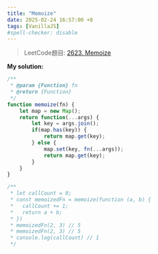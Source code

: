 ```yaml
---
title: "Memoize"
date: 2025-02-24 16:57:00 +8
tags: [VanillaJS]
#spell-checker: disable
---
```


> LeetCode題目: [2623. Memoize](https://leetcode.com/problems/memoize/description/?envType=study-plan-v2&envId=30-days-of-javascript)

**My solution:**
```js
/**
 * @param {Function} fn
 * @return {Function}
 */
function memoize(fn) {
    let map = new Map();
    return function(...args) {
        let key = args.join();
        if(map.has(key)) {
            return map.get(key);
        } else {
            map.set(key, fn(...args));
            return map.get(key);
        }
    }
}

/** 
 * let callCount = 0;
 * const memoizedFn = memoize(function (a, b) {
 *	 callCount += 1;
 *   return a + b;
 * })
 * memoizedFn(2, 3) // 5
 * memoizedFn(2, 3) // 5
 * console.log(callCount) // 1 
 */
```
